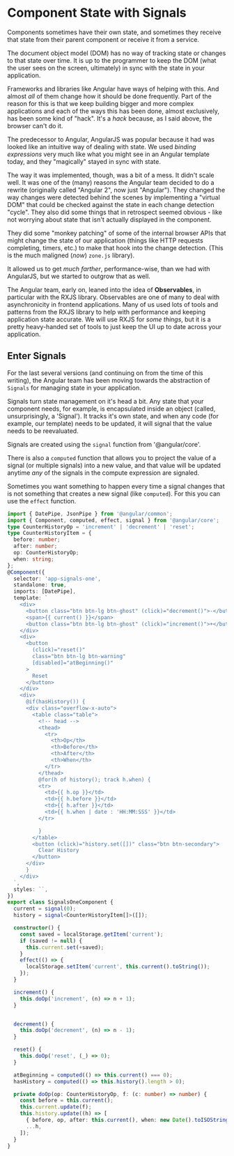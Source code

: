 # Component State with Signals

Components sometimes have their own state, and sometimes they receive that state from their parent component
or receive it from a service.

The document object model (DOM) has no way of tracking state or changes to that state over time. It is up to the programmer
to keep the DOM (what the user sees on the screen, ultimately) in sync with the state in your application.

Frameworks and libraries like Angular have ways of helping with this. And almost *all* of them change how it should be done
frequently. Part of the reason for this is that we keep building bigger and more complex applications and each of the ways
this has been done, almost exclusively, has been some kind of "hack". It's a *hack* because, as I said above, the browser can't do it.

The predecessor to Angular, AngularJS was popular because it had was looked like an intuitive way of dealing with state. We used *binding expressions* very much like what you might see in an Angular template today, and they "magically" stayed in sync with state.

The way it was implemented, though, was a bit of a mess. It didn't scale well. It was one of the (many) reasons the Angular team decided
to do a rewrite (originally called "Angular 2", now just "Angular"). They changed the way changes were detected behind the scenes by implementing a "virtual DOM" that could be checked against the state in each change detection "cycle". They also did some things that in retrospect seemed obvious - like not worrying about state that isn't actually displayed in the component.

They did some "monkey patching" of some of the internal browser APIs that might change the state of our application (things like HTTP requests completing, timers, etc.) to make that hook into the change detection. (This is the much maligned (*now*) `zone.js` library).

It allowed us to get *much farther*, performance-wise, than we had with AngularJS, but we started to outgrow that as well.

The Angular team, early on, leaned into the idea of **Observables**, in particular with the RXJS library. Observables are one of many 
to deal with asynchronicity in frontend applications. Many of us used lots of tools and patterns from the RXJS library to help with
performance and keeping application state accurate. We will use RXJS for *some things*, but it is a pretty heavy-handed set of tools to just keep the UI up to date across your application.

## Enter Signals

For the last several versions (and continuing on from the time of this writing), the Angular team has been moving towards the abstraction of `Signals` for managing state in your application.

Signals turn state management on it's head a bit. Any state that your component needs, for example, is encapsulated inside an object (called, unsurprisingly, a 'Signal'). It tracks it's own state, and when any code (for example, our template) needs to be updated, it will signal that the value needs to be reevaluated.

Signals are created using the `signal` function from '@angular/core'.

There is also a `computed` function that allows you to project the value of a signal (or multiple signals) into a new value, and that value will be updated anytime *any* of the signals in the compute expression are signaled. 

Sometimes you want something to happen every time a signal changes that is not something that creates a new signal (like `computed`).
For this you can use the `effect` function.

```typescript
import { DatePipe, JsonPipe } from '@angular/common';
import { Component, computed, effect, signal } from '@angular/core';
type CounterHistoryOp = 'increment' | 'decrement' | 'reset';
type CounterHistoryItem = {
  before: number;
  after: number;
  op: CounterHistoryOp;
  when: string;
};
@Component({
  selector: 'app-signals-one',
  standalone: true,
  imports: [DatePipe],
  template: `
    <div>
      <button class="btn btn-lg btn-ghost" (click)="decrement()">-</button>
      <span>{{ current() }}</span>
      <button class="btn btn-lg btn-ghost" (click)="increment()">+</button>
    </div>
    <div>
      <button
        (click)="reset()"
        class="btn btn-lg btn-warning"
        [disabled]="atBeginning()"
      >
        Reset
      </button>
    </div>
    <div>
      @if(hasHistory()) {
      <div class="overflow-x-auto">
        <table class="table">
          <!-- head -->
          <thead>
            <tr>
              <th>Op</th>
              <th>Before</th>
              <th>After</th>
              <th>When</th>
            </tr>
          </thead>
          @for(h of history(); track h.when) {
          <tr>
            <td>{{ h.op }}</td>
            <td>{{ h.before }}</td>
            <td>{{ h.after }}</td>
            <td>{{ h.when | date : 'HH:MM:SSS' }}</td>
          </tr>

          }
        </table>
        <button (click)="history.set([])" class="btn btn-secondary">
          Clear History
        </button>
      </div>
      }
    </div>
  `,
  styles: ``,
})
export class SignalsOneComponent {
  current = signal(0);
  history = signal<CounterHistoryItem[]>([]);

  constructor() {
    const saved = localStorage.getItem('current');
    if (saved != null) {
      this.current.set(+saved);
    }
    effect(() => {
      localStorage.setItem('current', this.current().toString());
    });
  }

  increment() {
    this.doOp('increment', (n) => n + 1);
  }


  decrement() {
    this.doOp('decrement', (n) => n - 1);
  }

  reset() {
    this.doOp('reset', (_) => 0);
  }

  atBeginning = computed(() => this.current() === 0);
  hasHistory = computed(() => this.history().length > 0);

  private doOp(op: CounterHistoryOp, f: (c: number) => number) {
    const before = this.current();
    this.current.update(f);
    this.history.update((h) => [
      { before, op, after: this.current(), when: new Date().toISOString() },
      ...h,
    ]);
  }
}
```
```
```
